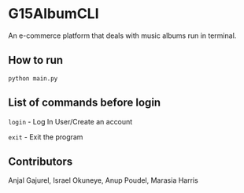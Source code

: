 # G15AlbumCLI
An e-commerce platform that deals with music albums run in terminal.

## How to run
```python main.py ```

## List of commands before login

```login```           -        Log In User/Create an account

```exit```            -        Exit the program




## Contributors
Anjal Gajurel, Israel Okuneye, Anup Poudel, Marasia Harris
